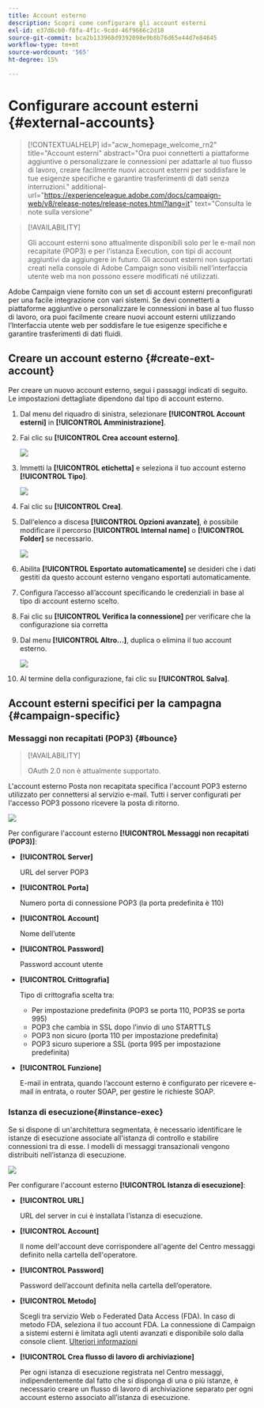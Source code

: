 ```yaml
---
title: Account esterno
description: Scopri come configurare gli account esterni
exl-id: e37d6cb0-f8fa-4f1c-9cdd-46f9666c2d18
source-git-commit: bca2b133968d9392098e9b8b76d65e44d7e84645
workflow-type: tm+mt
source-wordcount: '565'
ht-degree: 15%

---
```


# Configurare account esterni {#external-accounts}


>[!CONTEXTUALHELP]
>id="acw_homepage_welcome_rn2"
>title="Account esterni"
>abstract="Ora puoi connetterti a piattaforme aggiuntive o personalizzare le connessioni per adattarle al tuo flusso di lavoro, creare facilmente nuovi account esterni per soddisfare le tue esigenze specifiche e garantire trasferimenti di dati senza interruzioni."
>additional-url="https://experienceleague.adobe.com/docs/campaign-web/v8/release-notes/release-notes.html?lang=it" text="Consulta le note sulla versione"


>[!AVAILABILITY]
>
> Gli account esterni sono attualmente disponibili solo per le e-mail non recapitate (POP3) e per l’istanza Execution, con tipi di account aggiuntivi da aggiungere in futuro.
> Gli account esterni non supportati creati nella console di Adobe Campaign sono visibili nell’interfaccia utente web ma non possono essere modificati né utilizzati.

Adobe Campaign viene fornito con un set di account esterni preconfigurati per una facile integrazione con vari sistemi. Se devi connetterti a piattaforme aggiuntive o personalizzare le connessioni in base al tuo flusso di lavoro, ora puoi facilmente creare nuovi account esterni utilizzando l’Interfaccia utente web per soddisfare le tue esigenze specifiche e garantire trasferimenti di dati fluidi.

## Creare un account esterno {#create-ext-account}

Per creare un nuovo account esterno, segui i passaggi indicati di seguito. Le impostazioni dettagliate dipendono dal tipo di account esterno.

1. Dal menu del riquadro di sinistra, selezionare **[!UICONTROL Account esterni]** in **[!UICONTROL Amministrazione]**.

1. Fai clic su **[!UICONTROL Crea account esterno]**.

   ![](assets/external_account_create_1.png)

1. Immetti la **[!UICONTROL etichetta]** e seleziona il tuo account esterno **[!UICONTROL Tipo]**.

   ![](assets/external_account_create_2.png)

1. Fai clic su **[!UICONTROL Crea]**.

1. Dall&#39;elenco a discesa **[!UICONTROL Opzioni avanzate]**, è possibile modificare il percorso **[!UICONTROL Internal name]** o **[!UICONTROL Folder]** se necessario.

   ![](assets/external_account_create_3.png)

1. Abilita **[!UICONTROL Esportato automaticamente]** se desideri che i dati gestiti da questo account esterno vengano esportati automaticamente.

1. Configura l’accesso all’account specificando le credenziali in base al tipo di account esterno scelto.

1. Fai clic su **[!UICONTROL Verifica la connessione]** per verificare che la configurazione sia corretta

1. Dal menu **[!UICONTROL Altro...]**, duplica o elimina il tuo account esterno.

   ![](assets/external_account_create_4.png)

1. Al termine della configurazione, fai clic su **[!UICONTROL Salva]**.

## Account esterni specifici per la campagna {#campaign-specific}

### Messaggi non recapitati (POP3) {#bounce}

>[!AVAILABILITY]
>
> OAuth 2.0 non è attualmente supportato.

L&#39;account esterno Posta non recapitata specifica l&#39;account POP3 esterno utilizzato per connettersi al servizio e-mail. Tutti i server configurati per l&#39;accesso POP3 possono ricevere la posta di ritorno.

![](assets/external_account_bounce.png)

Per configurare l&#39;account esterno **[!UICONTROL Messaggi non recapitati (POP3)]**:

* **[!UICONTROL Server]**

  URL del server POP3

* **[!UICONTROL Porta]**

  Numero porta di connessione POP3 (la porta predefinita è 110)

* **[!UICONTROL Account]**

  Nome dell’utente

* **[!UICONTROL Password]**

  Password account utente

* **[!UICONTROL Crittografia]**

  Tipo di crittografia scelta tra:

   * Per impostazione predefinita (POP3 se porta 110, POP3S se porta 995)
   * POP3 che cambia in SSL dopo l’invio di uno STARTTLS
   * POP3 non sicuro (porta 110 per impostazione predefinita)
   * POP3 sicuro superiore a SSL (porta 995 per impostazione predefinita)

* **[!UICONTROL Funzione]**

  E-mail in entrata, quando l’account esterno è configurato per ricevere e-mail in entrata, o router SOAP, per gestire le richieste SOAP.

### Istanza di esecuzione{#instance-exec}

Se si dispone di un&#39;architettura segmentata, è necessario identificare le istanze di esecuzione associate all&#39;istanza di controllo e stabilire connessioni tra di esse. I modelli di messaggi transazionali vengono distribuiti nell’istanza di esecuzione.

![](assets/external_account_exec.png)

Per configurare l&#39;account esterno **[!UICONTROL Istanza di esecuzione]**:

* **[!UICONTROL URL]**

  URL del server in cui è installata l’istanza di esecuzione.

* **[!UICONTROL Account]**

  Il nome dell&#39;account deve corrispondere all&#39;agente del Centro messaggi definito nella cartella dell&#39;operatore.

* **[!UICONTROL Password]**

  Password dell’account definita nella cartella dell’operatore.

* **[!UICONTROL Metodo]**

  Scegli tra servizio Web o Federated Data Access (FDA).
In caso di metodo FDA, seleziona il tuo account FDA. La connessione di Campaign a sistemi esterni è limitata agli utenti avanzati e disponibile solo dalla console client. [Ulteriori informazioni](https://experienceleague.adobe.com/en/docs/campaign/campaign-v8/connect/fda#_blank)

* **[!UICONTROL Crea flusso di lavoro di archiviazione]**

  Per ogni istanza di esecuzione registrata nel Centro messaggi, indipendentemente dal fatto che si disponga di una o più istanze, è necessario creare un flusso di lavoro di archiviazione separato per ogni account esterno associato all’istanza di esecuzione.
